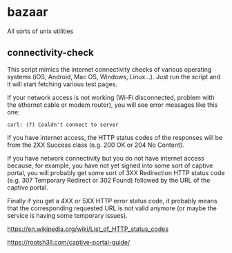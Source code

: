 # bazaar
All sorts of unix utilities

## connectivity-check

This script mimics the internet connectivity checks of various operating systems (iOS, Android, Mac OS, Windows, Linux...). Just run the script and it will start fetching various test pages.

If your network access is not working (Wi-Fi disconnected, problem with the ethernet cable or modem router), you will see error messages like this one:
```
curl: (7) Couldn't connect to server
```

If you have internet access, the HTTP status codes of the responses will be from the 2XX Success class (e.g. 200 OK or 204 No Content).

If you have network connectivity but you do not have internet access because, for example, you have not yet signed into some sort of captive portal, you will probably get some sort of 3XX Redirection HTTP status code (e.g. 307 Temporary Redirect or 302 Found) followed by the URL of the captive portal.

Finally if you get a 4XX or 5XX HTTP error status code, it probably means that the corresponding requested URL is not valid anymore (or maybe the service is having some temporary issues).

https://en.wikipedia.org/wiki/List_of_HTTP_status_codes

https://rootsh3ll.com/captive-portal-guide/
